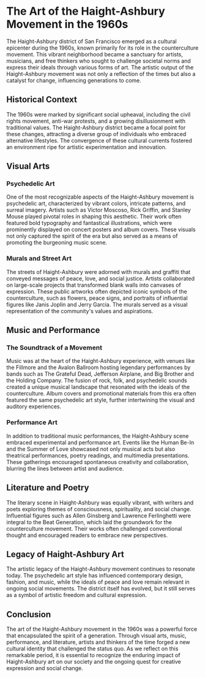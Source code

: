 # The Art of the Haight-Ashbury Movement in the 1960s

The Haight-Ashbury district of San Francisco emerged as a cultural epicenter during the 1960s, known primarily for its role in the counterculture movement. This vibrant neighborhood became a sanctuary for artists, musicians, and free thinkers who sought to challenge societal norms and express their ideals through various forms of art. The artistic output of the Haight-Ashbury movement was not only a reflection of the times but also a catalyst for change, influencing generations to come.

## Historical Context

The 1960s were marked by significant social upheaval, including the civil rights movement, anti-war protests, and a growing disillusionment with traditional values. The Haight-Ashbury district became a focal point for these changes, attracting a diverse group of individuals who embraced alternative lifestyles. The convergence of these cultural currents fostered an environment ripe for artistic experimentation and innovation.

## Visual Arts

### Psychedelic Art

One of the most recognizable aspects of the Haight-Ashbury movement is psychedelic art, characterized by vibrant colors, intricate patterns, and surreal imagery. Artists such as Victor Moscoso, Rick Griffin, and Stanley Mouse played pivotal roles in shaping this aesthetic. Their work often featured bold typography and fantastical illustrations, which were prominently displayed on concert posters and album covers. These visuals not only captured the spirit of the era but also served as a means of promoting the burgeoning music scene.

### Murals and Street Art

The streets of Haight-Ashbury were adorned with murals and graffiti that conveyed messages of peace, love, and social justice. Artists collaborated on large-scale projects that transformed blank walls into canvases of expression. These public artworks often depicted iconic symbols of the counterculture, such as flowers, peace signs, and portraits of influential figures like Janis Joplin and Jerry Garcia. The murals served as a visual representation of the community's values and aspirations.

## Music and Performance

### The Soundtrack of a Movement

Music was at the heart of the Haight-Ashbury experience, with venues like the Fillmore and the Avalon Ballroom hosting legendary performances by bands such as The Grateful Dead, Jefferson Airplane, and Big Brother and the Holding Company. The fusion of rock, folk, and psychedelic sounds created a unique musical landscape that resonated with the ideals of the counterculture. Album covers and promotional materials from this era often featured the same psychedelic art style, further intertwining the visual and auditory experiences.

### Performance Art

In addition to traditional music performances, the Haight-Ashbury scene embraced experimental and performance art. Events like the Human Be-In and the Summer of Love showcased not only musical acts but also theatrical performances, poetry readings, and multimedia presentations. These gatherings encouraged spontaneous creativity and collaboration, blurring the lines between artist and audience.

## Literature and Poetry

The literary scene in Haight-Ashbury was equally vibrant, with writers and poets exploring themes of consciousness, spirituality, and social change. Influential figures such as Allen Ginsberg and Lawrence Ferlinghetti were integral to the Beat Generation, which laid the groundwork for the counterculture movement. Their works often challenged conventional thought and encouraged readers to embrace new perspectives.

## Legacy of Haight-Ashbury Art

The artistic legacy of the Haight-Ashbury movement continues to resonate today. The psychedelic art style has influenced contemporary design, fashion, and music, while the ideals of peace and love remain relevant in ongoing social movements. The district itself has evolved, but it still serves as a symbol of artistic freedom and cultural expression.

## Conclusion

The art of the Haight-Ashbury movement in the 1960s was a powerful force that encapsulated the spirit of a generation. Through visual arts, music, performance, and literature, artists and thinkers of the time forged a new cultural identity that challenged the status quo. As we reflect on this remarkable period, it is essential to recognize the enduring impact of Haight-Ashbury art on our society and the ongoing quest for creative expression and social change.